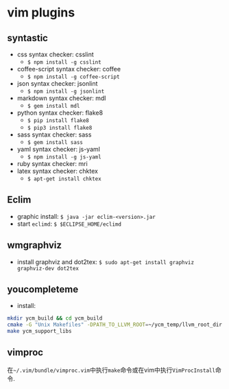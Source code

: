# vim plugins

## syntastic

* css syntax checker: csslint
  * `$ npm install -g csslint`
* coffee-script syntax checker: coffee
  * `$ npm install -g coffee-script`
* json syntax checker: jsonlint
  * `$ npm install -g jsonlint`
* markdown syntax checker: mdl
  * `$ gem install mdl`
* python syntax checker: flake8
  * `$ pip install flake8`
  * `$ pip3 install flake8`
* sass syntax checker: sass
  * `$ gem install sass`
* yaml syntax checker: js-yaml
  * `$ npm install -g js-yaml`
* ruby syntax checker: mri
* latex syntax checker: chktex
  * `$ apt-get install chktex`

## Eclim

* graphic install: `$ java -jar eclim-<version>.jar`
* start `eclimd`: `$ $ECLIPSE_HOME/eclimd`

## wmgraphviz

* install graphviz and dot2tex: `$ sudo apt-get install graphviz graphviz-dev dot2tex`

## youcompleteme

* install:

```sh
mkdir ycm_build && cd ycm_build
cmake -G "Unix Makefiles" -DPATH_TO_LLVM_ROOT=~/ycm_temp/llvm_root_dir . ~/.vim/bundle/YouCompleteMe/third_party/ycmd/cpp
make ycm_support_libs
```

## vimproc

在`~/.vim/bundle/vimproc.vim`中执行`make`命令或在vim中执行`VimProcInstall`命令.
